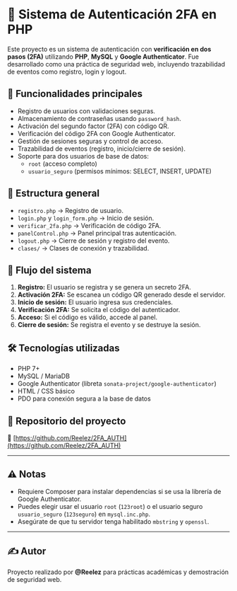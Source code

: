 # 🔐 Sistema de Autenticación 2FA en PHP

Este proyecto es un sistema de autenticación con **verificación en dos pasos (2FA)** utilizando **PHP**, **MySQL** y **Google Authenticator**. Fue desarrollado como una práctica de seguridad web, incluyendo trazabilidad de eventos como registro, login y logout.

## 🧩 Funcionalidades principales

- Registro de usuarios con validaciones seguras.
- Almacenamiento de contraseñas usando `password_hash`.
- Activación del segundo factor (2FA) con código QR.
- Verificación del código 2FA con Google Authenticator.
- Gestión de sesiones seguras y control de acceso.
- Trazabilidad de eventos (registro, inicio/cierre de sesión).
- Soporte para dos usuarios de base de datos:
  - `root` (acceso completo)
  - `usuario_seguro` (permisos mínimos: SELECT, INSERT, UPDATE)

## 📂 Estructura general

- `registro.php` → Registro de usuario.
- `login.php` y `login_form.php` → Inicio de sesión.
- `verificar_2fa.php` → Verificación de código 2FA.
- `panelControl.php` → Panel principal tras autenticación.
- `logout.php` → Cierre de sesión y registro del evento.
- `clases/` → Clases de conexión y trazabilidad.

## 🔄 Flujo del sistema

1. **Registro:** El usuario se registra y se genera un secreto 2FA.
2. **Activación 2FA:** Se escanea un código QR generado desde el servidor.
3. **Inicio de sesión:** El usuario ingresa sus credenciales.
4. **Verificación 2FA:** Se solicita el código del autenticador.
5. **Acceso:** Si el código es válido, accede al panel.
6. **Cierre de sesión:** Se registra el evento y se destruye la sesión.

## 🛠 Tecnologías utilizadas

- PHP 7+
- MySQL / MariaDB
- Google Authenticator (libreta `sonata-project/google-authenticator`)
- HTML / CSS básico
- PDO para conexión segura a la base de datos

## 📎 Repositorio del proyecto

🔗 [https://github.com/Reelez/2FA_AUTH](https://github.com/Reelez/2FA_AUTH)

---

## ⚠️ Notas

- Requiere Composer para instalar dependencias si se usa la librería de Google Authenticator.
- Puedes elegir usar el usuario `root` (`123root`) o el usuario seguro `usuario_seguro` (`123seguro`) en `mysql.inc.php`.
- Asegúrate de que tu servidor tenga habilitado `mbstring` y `openssl`.

---

## ✍️ Autor

Proyecto realizado por **@Reelez** para prácticas académicas y demostración de seguridad web.

